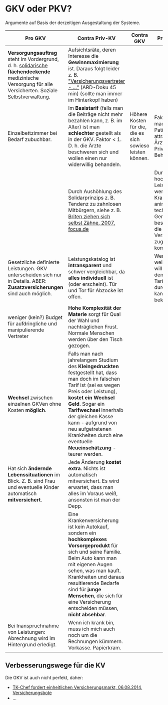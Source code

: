 GKV oder PKV?
=============

Argumente auf Basis der derzeitigen Ausgestaltung der Systeme.

| Pro GKV  | Contra Priv-KV | Contra GKV | Pro Priv-KV | Quelle(n) / Nachweise |
| -------- | -------------- | ---------- | ----------- | --------------------- |
| **Versorgungsauftrag** steht im Vordergrund, d. h. [solidarische](https://de.wikipedia.org/wiki/Solidarit%C3%A4tsprinzip) **flächendeckende** medizinische Versorgung für alle Versicherten. Soziale Selbstverwaltung. | Aufsichtsräte, deren Interesse die **Gewinnmaximierung** ist. Daraus folgt leider z. B. ["Versicherungsvertreter - ..."](https://www.youtube.com/watch?v=ZhOF-nJxgdA) (ARD-Doku 45 min) (sollte man immer im Hinterkopf haben) |  |  | [ver.di-Statement, 2012?](http://arbeitsmarkt-und-sozialpolitik.verdi.de/selbstverwaltung/selbstverwaltung-in-der-gesetzlichen-krankenversicherung/++co++eaf37038-61af-11e3-9c05-525400438ccf); [ARD-Doku zu AWD](https://www.youtube.com/watch?v=nxu25WHnZGI) (Thema Falschberatung durch unabhängige Finanzdienstleister), siehe auch [Lobbypedia](https://lobbypedia.de/wiki/Carsten_Maschmeyer#Die_MaschmeyerR.C3.BCrup_AG); [Pispers](https://www.youtube.com/watch?v=pwuuMV7xH8s) |
| Einzelbettzimmer bei Bedarf zubuchbar. | Im **Basistarif** (falls man die Beiträge nicht mehr bezahlen kann, z. B. im Alter) ist man **schlechter** gestellt als in der GKV. Faktor < 1. D. h. die Ärzte beschweren sich und wollen einen nur widerwillig behandeln. | Höhere Kosten für die, die es sich sowieso leisten können. | Faktor > 1 macht PKV-Patienten attraktiv für Ärzte. Privilegierte Behandlung. | [Rundum-sorglos-Paket oder Sorgenkind?](http://www.deutschlandradiokultur.de/private-krankenversicherung-rundum-sorglos-paket-oder.976.de.html?dram:article_id=303664) (25.11.2014, Deutschlandradio Kultur); [heilpraxisnet.de, 27.03.2012](http://www.heilpraxisnet.de/naturheilpraxis/auslaufmodell-private-krankenversicherung-pkv-900625.php); (Erfahrungen mit dem automatischen "Privaten studentischen Krankenversicherungstarif") |
|  | Durch Aushöhlung des Solidarprinzips z. B. Tendenz zu zahnlosen Mitbürgern, siehe z. B. [Briten ziehen sich selbst Zähne, 2007, focus.de](http://www.focus.de/gesundheit/ratgeber/zaehne/aerztemangel-briten-ziehen-sich-selbst-zaehne_aid_135943.html) |  | Durch hochpreisige Leistungen werden z. B. Krankenhäuser animiert teure technische Geräte zu beschaffen, die dann allen Versicherten zugute kommen. | ? |
| Gesetzliche definierte Leistungen. GKV unterscheiden sich nur in Details. ABER: **Zusatzversicherungen** sind auch möglich.  | Leistungskatalog ist **intransparent** und schwer vergleichbar, da **alles individuell** ist (oder erscheint). Tür und Tor für Abzocke ist offen. |  | Wer genau weiß, was er will und durch den Tarifdschungel durchsteigt, kann es billig bekommen. | [google-Suche](https://www.google.de/search?q=krankenversicherung+intransparent): [2012](http://www.haufe.de/sozialwesen/versicherungen-beitraege/krankenversicherung-grosse-luecken-fuer-privatversicherte_240_120364.html); [2008](http://www.welt.de/welt_print/article1759175/Private-Krankenversicherung-bleibt-intransparent.html) |
| weniger (kein?) Budget für aufdringliche und manipulierende Vertreter | **Hohe Komplexität der Materie** sorgt für Qual der Wahl und nachträglichen Frust. Normale Menschen werden über den Tisch gezogen. |  |  | [Kritik am private Krankenversicherung Test der Finanztest, 19.04.2014, finanzen.de](http://www.finanzen.de/news/15269/herbe-kritik-am-private-krankenversicherung-test-der-finanztest) |
| **Wechsel** zwischen einzelnen GKVen ohne Kosten **möglich**. | Falls man nach jahrelangem Studium des **Kleingedruckten** festgestellt hat, dass man doch im falschen Tarif ist (sei es wegen Preis oder Leistung), **kostet ein Wechsel Geld**. Sogar ein **Tarifwechsel** innerhalb der gleichen Kasse kann - aufgrund von neu aufgetretenen Krankheiten durch eine eventuelle **Neueinschätzung** - teurer werden.  |  |  | (Erzählungen von Betroffenen) |
| Hat sich **ändernde Lebenssituationen** im Blick. Z. B. sind Frau und eventuelle Kinder automatisch **mitversichert**. | Jede Änderung **kostet extra**. Nichts ist automatisch mitversichert. Es wird erwartet, dass man alles im Voraus weiß, ansonsten ist man der Depp. |  |  | z. B. [Was Ihnen der Vertreter nicht sagt](http://www.handelsblatt.com/finanzen/vorsorge/versicherung/private-krankenversicherung-was-ihnen-der-vertreter-nicht-sagt/7754958.html) (13.02.2013, Handelsblatt) |
|  | Eine Krankenversicherung ist kein Autokauf, sondern ein **hochkomplexes Vorsorgeprodukt** für sich und seine Familie. Beim Auto kann man mit eigenen Augen sehen, was man kauft. Krankheiten und daraus resultierende Bedarfe sind für **junge Menschen**, die sich für eine Versicherung entscheiden müssen, **nicht absehbar**. |  |  |  |
| Bei Inanspruchnahme von Leistungen: Abrechnung wird im Hintergrund erledigt. | Wenn ich krank bin, muss ich mich auch noch um die Rechnungen kümmern. Vorkasse. Papierkram. |  |  |  |

Verbesserungswege für die KV
----------------------------
Die GKV ist auch nicht perfekt, daher:

* [TK-Chef fordert einheitlichen Versicherungsmarkt, 06.08.2014, Versicherungsbote](http://www.versicherungsbote.de/id/4801462/Techniker-Krankenkasse-Jens-Baas-Buergerversicherung)
* ...
